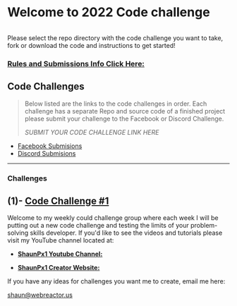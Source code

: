 # Welcome to 2022 Code challenge

![]()

Please select the repo directory with the code challenge you want to take, fork or download the code and instructions to get started!

### [Rules and Submissions Info Click Here:](https://github.com/shaungt1/ShaunPX1-Weekly-Code-Challenge)

## Code Challenges

> Below listed are the links to the code challenges in order. Each challenge has a separate Repo and source code of a finished project please submit your challenge to the Facebook or Discord Challenge.
>
> _SUBMIT YOUR CODE CHALLENGE LINK HERE_

- [Facebook Submisions](https://www.facebook.com/shaunPX1/)
- [Discord Submisions](https://discord.gg/Mu52QeAE)



---

### Challenges

## (1)-  **[Code Challenge #1](https://github.com/shaungt1/Code-Challenge-1)**

Welcome to my weekly could challenge group where each week I will be putting out a new code challenge and testing the limits of your problem-solving skills developer. If you&#39;d like to see the videos and tutorials please visit my YouTube channel located at:

- [**ShaunPx1 Youtube Channel:**](https://www.youtube.com/channel/UC78cpbnaq-eeKGGHIEtUgdw)

- [**ShaunPx1 Creator Website:**](https://shaunp.live/)

If you have any ideas for challenges you want me to create, email me here:

<shaun@webreactor.us>

